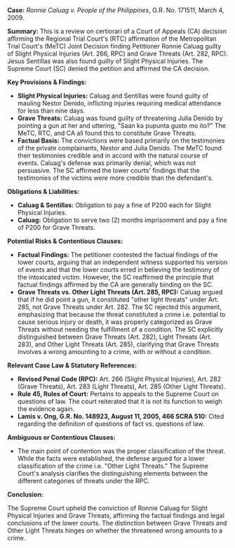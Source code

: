 **Case:** *Ronnie Caluag v. People of the Philippines*, G.R. No. 171511, March 4, 2009.

**Summary:** This is a review on certiorari of a Court of Appeals (CA) decision affirming the Regional Trial Court's (RTC) affirmation of the Metropolitan Trial Court's (MeTC) Joint Decision finding Petitioner Ronnie Caluag guilty of Slight Physical Injuries (Art. 266, RPC) and Grave Threats (Art. 282, RPC). Jesus Sentillas was also found guilty of Slight Physical Injuries. The Supreme Court (SC) denied the petition and affirmed the CA decision.

**Key Provisions & Findings:**

*   **Slight Physical Injuries:** Caluag and Sentillas were found guilty of mauling Nestor Denido, inflicting injuries requiring medical attendance for less than nine days.
*   **Grave Threats:** Caluag was found guilty of threatening Julia Denido by pointing a gun at her and uttering, "Saan ka pupunta gusto mo ito?" The MeTC, RTC, and CA all found this to constitute Grave Threats.
*   **Factual Basis:** The convictions were based primarily on the testimonies of the private complainants, Nestor and Julia Denido. The MeTC found their testimonies credible and in accord with the natural course of events. Caluag's defense was primarily denial, which was not persuasive. The SC affirmed the lower courts' findings that the testimonies of the victims were more credible than the defendant's.

**Obligations & Liabilities:**

*   **Caluag & Sentillas:** Obligation to pay a fine of P200 each for Slight Physical Injuries.
*   **Caluag:** Obligation to serve two (2) months imprisonment and pay a fine of P200 for Grave Threats.

**Potential Risks & Contentious Clauses:**

*   **Factual Findings:** The petitioner contested the factual findings of the lower courts, arguing that an independent witness supported his version of events and that the lower courts erred in believing the testimony of the intoxicated victim. However, the SC reaffirmed the principle that factual findings affirmed by the CA are generally binding on the SC.
*   **Grave Threats vs. Other Light Threats (Art. 285, RPC):**  Caluag argued that if he did point a gun, it constituted "other light threats" under Art. 285, not Grave Threats under Art. 282. The SC rejected this argument, emphasizing that because the threat constituted a crime i.e. potential to cause serious injury or death, it was properly categorized as Grave Threats without needing the fulfillment of a condition. The SC explicitly distinguished between Grave Threats (Art. 282), Light Threats (Art. 283), and Other Light Threats (Art. 285), clarifying that Grave Threats involves a wrong amounting to a crime, with or without a condition.

**Relevant Case Law & Statutory References:**

*   **Revised Penal Code (RPC):**  Art. 266 (Slight Physical Injuries), Art. 282 (Grave Threats), Art. 283 (Light Threats), Art. 285 (Other Light Threats).
*   **Rule 45, Rules of Court:** Pertains to appeals to the Supreme Court on questions of law. The court reiterated that it is not its function to weigh the evidence again.
*   **Lamis v. Ong, G.R. No. 148923, August 11, 2005, 466 SCRA 510:**  Cited regarding the definition of questions of fact vs. questions of law.

**Ambiguous or Contentious Clauses:**

*   The main point of contention was the proper classification of the threat. While the facts were established, the defense argued for a lower classification of the crime i.e. "Other Light Threats." The Supreme Court's analysis clarifies the distinguishing elements between the different categories of threats under the RPC.

**Conclusion:**

The Supreme Court upheld the conviction of Ronnie Caluag for Slight Physical Injuries and Grave Threats, affirming the factual findings and legal conclusions of the lower courts. The distinction between Grave Threats and Other Light Threats hinges on whether the threatened wrong amounts to a crime.
